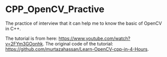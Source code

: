 # CPP_OpenCV_Practive
The practice of interview that it can help me to know the basic of OpenCV in C++.

The tutorial is from here: https://www.youtube.com/watch?v=2FYm3GOonhk. 
The original code of the tutorial: https://github.com/murtazahassan/Learn-OpenCV-cpp-in-4-Hours. 
